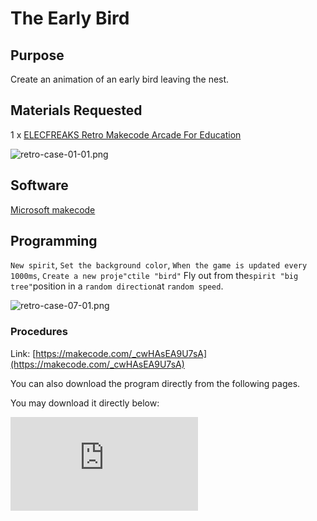 ﻿# The Early Bird

## Purpose

Create an animation of an early bird leaving the nest.

## Materials Requested

1 x   [ELECFREAKS Retro Makecode Arcade For Education](https://item.taobao.com/item.htm?spm=a1z10.5-c-s.w4002-18602834185.82.51a95ccfE1IJt1&id=644090757603)

![retro-case-01-01.png](https://wiki-media-ef.oss-cn-hongkong.aliyuncs.com//images/retro-case-01-01.png)



## Software

[Microsoft makecode](https://arcade.makecode.com/)

## Programming

`New spirit`, `Set the background color`, `When the game is updated every 1000ms`, `Create a new proje"ctile "bird"` Fly out from the`spirit "big tree"`position in a `random direction`at `random speed`.

![retro-case-07-01.png](https://wiki-media-ef.oss-cn-hongkong.aliyuncs.com//images/retro-case-07-01.png)



### Procedures

Link: [https://makecode.com/_cwHAsEA9U7sA](https://makecode.com/_cwHAsEA9U7sA)

You can also download the program directly from the following pages.

You may download it directly below:

<div
    style={{
        position: 'relative',
        paddingBottom: '60%',
        overflow: 'hidden',
    }}
>
    <iframe
        src="https://makecode.com/_cwHAsEA9U7sA"
        frameborder="0"
        sandbox="allow-popups allow-forms allow-scripts allow-same-origin"
        style={{
            position: 'absolute',
            width: '100%',
            height: '100%',
        }}
    />
</div>



## Program Download

Please see the documentation for the program download: [Program Download Method](http://wiki.elecfreaks.com/en/retroarcade/program-download-method)

## Conclusion

The bird flies out from the location of the large tree in a random direction at a random speed.
